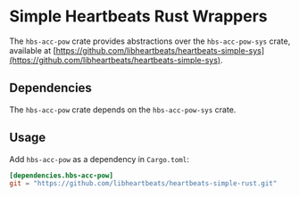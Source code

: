 # Simple Heartbeats Rust Wrappers

The `hbs-acc-pow` crate provides abstractions over the `hbs-acc-pow-sys` crate,
available at
[https://github.com/libheartbeats/heartbeats-simple-sys](https://github.com/libheartbeats/heartbeats-simple-sys).

## Dependencies

The `hbs-acc-pow` crate depends on the `hbs-acc-pow-sys` crate.

## Usage
Add `hbs-acc-pow` as a dependency in `Cargo.toml`:

```toml
[dependencies.hbs-acc-pow]
git = "https://github.com/libheartbeats/heartbeats-simple-rust.git"
```
